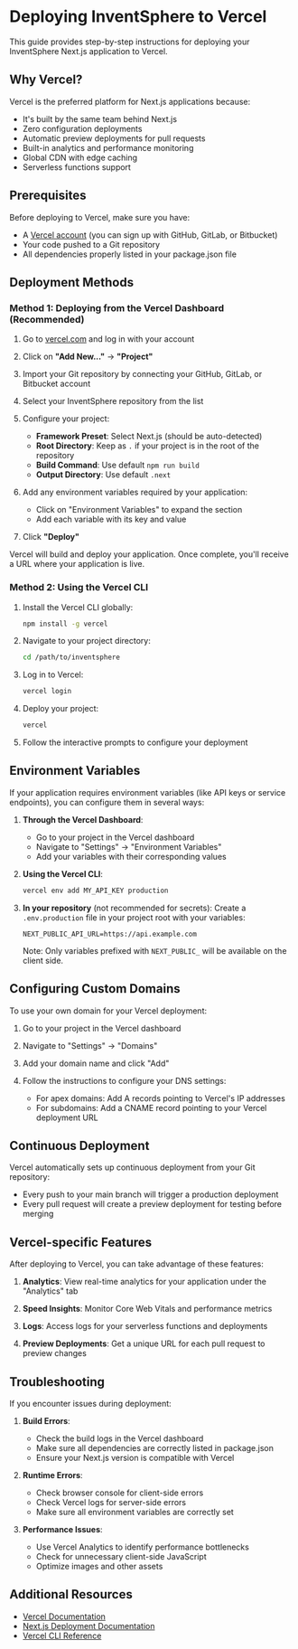 # Deploying InventSphere to Vercel

This guide provides step-by-step instructions for deploying your InventSphere Next.js application to Vercel.

## Why Vercel?

Vercel is the preferred platform for Next.js applications because:
- It's built by the same team behind Next.js
- Zero configuration deployments
- Automatic preview deployments for pull requests
- Built-in analytics and performance monitoring
- Global CDN with edge caching
- Serverless functions support

## Prerequisites

Before deploying to Vercel, make sure you have:

- A [Vercel account](https://vercel.com/signup) (you can sign up with GitHub, GitLab, or Bitbucket)
- Your code pushed to a Git repository
- All dependencies properly listed in your package.json file

## Deployment Methods

### Method 1: Deploying from the Vercel Dashboard (Recommended)

1. Go to [vercel.com](https://vercel.com) and log in with your account

2. Click on **"Add New..."** → **"Project"**

3. Import your Git repository by connecting your GitHub, GitLab, or Bitbucket account

4. Select your InventSphere repository from the list

5. Configure your project:
   - **Framework Preset**: Select Next.js (should be auto-detected)
   - **Root Directory**: Keep as `.` if your project is in the root of the repository
   - **Build Command**: Use default `npm run build`
   - **Output Directory**: Use default `.next`

6. Add any environment variables required by your application:
   - Click on "Environment Variables" to expand the section
   - Add each variable with its key and value

7. Click **"Deploy"**

Vercel will build and deploy your application. Once complete, you'll receive a URL where your application is live.

### Method 2: Using the Vercel CLI

1. Install the Vercel CLI globally:
   ```bash
   npm install -g vercel
   ```

2. Navigate to your project directory:
   ```bash
   cd /path/to/inventsphere
   ```

3. Log in to Vercel:
   ```bash
   vercel login
   ```

4. Deploy your project:
   ```bash
   vercel
   ```

5. Follow the interactive prompts to configure your deployment

## Environment Variables

If your application requires environment variables (like API keys or service endpoints), you can configure them in several ways:

1. **Through the Vercel Dashboard**:
   - Go to your project in the Vercel dashboard
   - Navigate to "Settings" → "Environment Variables"
   - Add your variables with their corresponding values

2. **Using the Vercel CLI**:
   ```bash
   vercel env add MY_API_KEY production
   ```

3. **In your repository** (not recommended for secrets):
   Create a `.env.production` file in your project root with your variables:
   ```
   NEXT_PUBLIC_API_URL=https://api.example.com
   ```

   Note: Only variables prefixed with `NEXT_PUBLIC_` will be available on the client side.

## Configuring Custom Domains

To use your own domain for your Vercel deployment:

1. Go to your project in the Vercel dashboard

2. Navigate to "Settings" → "Domains"

3. Add your domain name and click "Add"

4. Follow the instructions to configure your DNS settings:
   - For apex domains: Add A records pointing to Vercel's IP addresses
   - For subdomains: Add a CNAME record pointing to your Vercel deployment URL

## Continuous Deployment

Vercel automatically sets up continuous deployment from your Git repository:

- Every push to your main branch will trigger a production deployment
- Every pull request will create a preview deployment for testing before merging

## Vercel-specific Features

After deploying to Vercel, you can take advantage of these features:

1. **Analytics**: View real-time analytics for your application under the "Analytics" tab

2. **Speed Insights**: Monitor Core Web Vitals and performance metrics

3. **Logs**: Access logs for your serverless functions and deployments

4. **Preview Deployments**: Get a unique URL for each pull request to preview changes

## Troubleshooting

If you encounter issues during deployment:

1. **Build Errors**:
   - Check the build logs in the Vercel dashboard
   - Make sure all dependencies are correctly listed in package.json
   - Ensure your Next.js version is compatible with Vercel

2. **Runtime Errors**:
   - Check browser console for client-side errors
   - Check Vercel logs for server-side errors
   - Make sure all environment variables are correctly set

3. **Performance Issues**:
   - Use Vercel Analytics to identify performance bottlenecks
   - Check for unnecessary client-side JavaScript
   - Optimize images and other assets

## Additional Resources

- [Vercel Documentation](https://vercel.com/docs)
- [Next.js Deployment Documentation](https://nextjs.org/docs/deployment)
- [Vercel CLI Reference](https://vercel.com/docs/cli)
